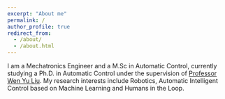 ```yaml
---
excerpt: "About me"
permalink: /
author_profile: true
redirect_from:
  - /about/
  - /about.html
---
```


I am a Mechatronics Engineer and a M.Sc in Automatic Control, currently studying a Ph.D. in Automatic Control under the supervision of [Professor Wen Yu Liu](https://www.ctrl.cinvestav.mx/%7Eyuw/). My research interests include Robotics, Automatic Intelligent Control based on Machine Learning and Humans in the Loop. 

